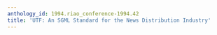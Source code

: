 ```yaml
---
anthology_id: 1994.riao_conference-1994.42
title: 'UTF: An SGML Standard for the News Distribution Industry'
---
```

